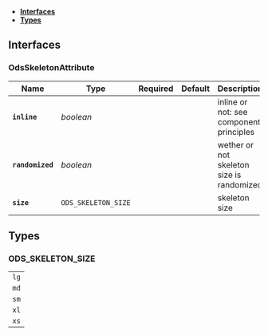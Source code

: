 * [**Interfaces**](#interfaces)
* [**Types**](#types)

## Interfaces

### OdsSkeletonAttribute
|Name | Type | Required | Default | Description|
|---|---|:---:|---|---|
|**`inline`** | _boolean_ |  |  | inline or not: see component principles|
|**`randomized`** | _boolean_ |  |  | wether or not skeleton size is randomized|
|**`size`** | `ODS_SKELETON_SIZE` |  |  | skeleton size|

## Types

### ODS_SKELETON_SIZE
|  |
|:---:|
| `lg` |
| `md` |
| `sm` |
| `xl` |
| `xs` |